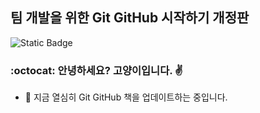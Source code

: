 ## 팀 개발을 위한 Git GitHub 시작하기 개정판

![Static Badge](https://img.shields.io/badge/celestii-Hello_GitHub-blue)

### :octocat: 안녕하세요? 고양이입니다. :v:

- 🔭 지금 열심히 Git GitHub 책을 업데이트하는 중입니다.
<!--
**celestii/celestii** is a ✨ _special_ ✨ repository because its `README.md` (this file) appears on your GitHub profile.
 👋
Here are some ideas to get you started:

- 🔭 I’m currently working on ...
- 🌱 I’m currently learning ...
- 👯 I’m looking to collaborate on ...
- 🤔 I’m looking for help with ...
- 💬 Ask me about ...
- 📫 How to reach me: ...
- 😄 Pronouns: ...
- ⚡ Fun fact: ...
-->

